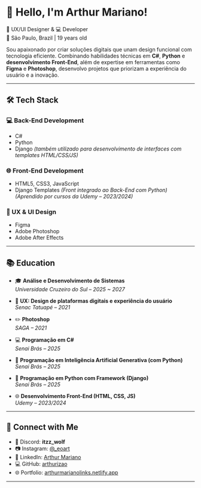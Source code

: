 # 👋 Hello, I'm Arthur Mariano!

🎨 UX/UI Designer & 💻 Developer  
📍 São Paulo, Brazil | 19 years old  

Sou apaixonado por criar soluções digitais que unam design funcional com tecnologia eficiente. Combinando habilidades técnicas em **C#**, **Python** e **desenvolvimento Front-End**, além de expertise em ferramentas como **Figma** e **Photoshop**, desenvolvo projetos que priorizam a experiência do usuário e a inovação.

---

## 🛠️ Tech Stack

### 💻 Back-End Development
- C#
- Python  
- Django *(também utilizado para desenvolvimento de interfaces com templates HTML/CSS/JS)*

### 🌐 Front-End Development
- HTML5, CSS3, JavaScript  
- Django Templates *(Front integrado ao Back-End com Python)*  
*(Aprendido por cursos da Udemy – 2023/2024)*

### 🎨 UX & UI Design
- Figma
- Adobe Photoshop
- Adobe After Effects

---

## 📚 Education

- 🎓 **Análise e Desenvolvimento de Sistemas**  
  *Universidade Cruzeiro do Sul – 2025 ~ 2027*

- 🧠 **UX: Design de plataformas digitais e experiência do usuário**  
  *Senac Tatuapé – 2021*

- ✏️ **Photoshop**  
  *SAGA – 2021*

- 💻 **Programação em C#**  
  *Senai Brás – 2025*

- 🤖 **Programação em Inteligência Artificial Generativa (com Python)**  
  *Senai Brás – 2025*

- 🐍 **Programação em Python com Framework (Django)**  
  *Senai Brás – 2025*

- 🌐 **Desenvolvimento Front-End (HTML, CSS, JS)**  
  *Udemy – 2023/2024*

---

## 🔗 Connect with Me

- 💬 Discord: **itzz_wolf**  
- 📷 Instagram: [@_eoart](https://www.instagram.com/_eoart/)  
- 💼 LinkedIn: [Arthur Mariano](https://www.linkedin.com/in/arthur-mariano-a5a779331/)  
- 💻 GitHub: [arthurizao](https://github.com/arthurizao)  
- 🌐 Portfolio: [arthurmarianolinks.netlify.app](https://arthurmarianolinks.netlify.app)

---
